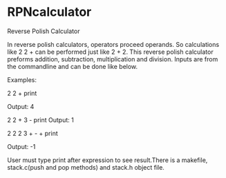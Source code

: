 # RPNcalculator
Reverse Polish Calculator

In reverse polish calculators, operators proceed operands. So calculations like 2 2 + can be performed just like 2 + 2. 
This reverse polish calculator preforms addition, subtraction, multiplication and division. Inputs are from the commandline and can be done like below. 

Examples: 

2 2 + print 

Output: 4

2 2 + 3 - print 
Output: 1

2 2 2 3 + - + print 

Output: -1

User must type print after expression to see result.There is a makefile, stack.c(push and pop methods) and stack.h object file.    
